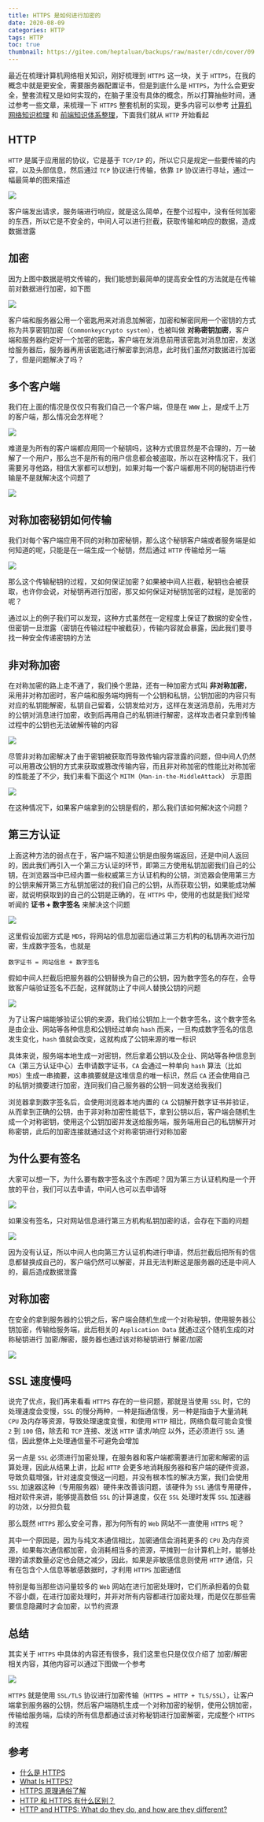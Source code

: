 ```yaml
---
title: HTTPS 是如何进行加密的
date: 2020-08-09
categories: HTTP
tags: HTTP
toc: true
thumbnail: https://gitee.com/heptaluan/backups/raw/master/cdn/cover/09.jpg
---
```


最近在梳理计算机网络相关知识，刚好梳理到 `HTTPS` 这一块，关于 `HTTPS`，在我的概念中就是更安全，需要服务器配置证书，但是到底什么是 `HTTPS`，为什么会更安全，整套流程又是如何实现的，在脑子里没有具体的概念，所以打算抽些时间，通过参考一些文章，来梳理一下 `HTTPS` 整套机制的实现，更多内容可以参考 [计算机网络知识梳理](https://heptaluan.github.io/2020/08/08/HTTP/00/) 和 [前端知识体系整理](https://heptaluan.github.io/target/)，下面我们就从 `HTTP` 开始看起

<!--more-->


## HTTP

`HTTP` 是属于应用层的协议，它是基于 `TCP/IP` 的，所以它只是规定一些要传输的内容，以及头部信息，然后通过 `TCP` 协议进行传输，依靠 `IP` 协议进行寻址，通过一幅最简单的图来描述

![](https://gitee.com/heptaluan/backups/raw/master/cdn/http/09-01.png)

客户端发出请求，服务端进行响应，就是这么简单，在整个过程中，没有任何加密的东西，所以它是不安全的，中间人可以进行拦截，获取传输和响应的数据，造成数据泄露


## 加密

因为上图中数据是明文传输的，我们能想到最简单的提高安全性的方法就是在传输前对数据进行加密，如下图

![](https://gitee.com/heptaluan/backups/raw/master/cdn/http/09-02.png)

客户端和服务器公用一个密匙用来对消息加解密，加密和解密同用一个密钥的方式称为共享密钥加密（`Commonkeycrypto system`），也被叫做 **对称密钥加密**，客户端和服务器约定好一个加密的密匙，客户端在发消息前用该密匙对消息加密，发送给服务器后，服务器再用该密匙进行解密拿到消息，此时我们虽然对数据进行加密了，但是问题解决了吗？



## 多个客户端

我们在上面的情况是仅仅只有我们自己一个客户端，但是在 `WWW` 上，是成千上万的客户端，那么情况会怎样呢？

![](https://gitee.com/heptaluan/backups/raw/master/cdn/http/09-03.png)

难道是为所有的客户端都应用同一个秘钥吗，这种方式很显然是不合理的，万一破解了一个用户，那么岂不是所有的用户信息都会被盗取，所以在这种情况下，我们需要另寻他路，相信大家都可以想到，如果对每一个客户端都用不同的秘钥进行传输是不是就解决这个问题了

![](https://gitee.com/heptaluan/backups/raw/master/cdn/http/09-04.png)




## 对称加密秘钥如何传输

我们对每个客户端应用不同的对称加密秘钥，那么这个秘钥客户端或者服务端是如何知道的呢，只能是在一端生成一个秘钥，然后通过 `HTTP` 传输给另一端

![](https://gitee.com/heptaluan/backups/raw/master/cdn/http/09-05.png)

那么这个传输秘钥的过程，又如何保证加密？如果被中间人拦截，秘钥也会被获取，也许你会说，对秘钥再进行加密，那又如何保证对秘钥加密的过程，是加密的呢？

通过以上的例子我们可以发现，这种方式虽然在一定程度上保证了数据的安全性，但密钥一旦泄露（密钥在传输过程中被截获），传输内容就会暴露，因此我们要寻找一种安全传递密钥的方法




## 非对称加密

在对称加密的路上走不通了，我们换个思路，还有一种加密方式叫 **非对称加密**，采用非对称加密时，客户端和服务端均拥有一个公钥和私钥，公钥加密的内容只有对应的私钥能解密，私钥自己留着，公钥发给对方，这样在发送消息前，先用对方的公钥对消息进行加密，收到后再用自己的私钥进行解密，这样攻击者只拿到传输过程中的公钥也无法破解传输的内容

![](https://gitee.com/heptaluan/backups/raw/master/cdn/http/09-06.png)

尽管非对称加密解决了由于密钥被获取而导致传输内容泄露的问题，但中间人仍然可以用篡改公钥的方式来获取或篡改传输内容，而且非对称加密的性能比对称加密的性能差了不少，我们来看下面这个 `MITM`（`Man-in-the-MiddleAttack`） 示意图

![](https://gitee.com/heptaluan/backups/raw/master/cdn/http/09-07.png)

在这种情况下，如果客户端拿到的公钥是假的，那么我们该如何解决这个问题？




## 第三方认证

上面这种方法的弱点在于，客户端不知道公钥是由服务端返回，还是中间人返回的，因此我们再引入一个第三方认证的环节，即第三方使用私钥加密我们自己的公钥，在浏览器当中已经内置一些权威第三方认证机构的公钥，浏览器会使用第三方的公钥来解开第三方私钥加密过的我们自己的公钥，从而获取公钥，如果能成功解密，就说明获取到的自己的公钥是正确的，在 `HTTPS` 中，使用的也就是我们经常听闻的 **证书 + 数字签名** 来解决这个问题

![](https://gitee.com/heptaluan/backups/raw/master/cdn/http/09-08.png)

这里假设加密方式是 `MD5`，将网站的信息加密后通过第三方机构的私钥再次进行加密，生成数字签名，也就是

```console
数字证书 = 网站信息 + 数字签名
```

假如中间人拦截后把服务器的公钥替换为自己的公钥，因为数字签名的存在，会导致客户端验证签名不匹配，这样就防止了中间人替换公钥的问题

![](https://gitee.com/heptaluan/backups/raw/master/cdn/http/09-09.png)

为了让客户端能够验证公钥的来源，我们给公钥加上一个数字签名，这个数字签名是由企业、网站等各种信息和公钥经过单向 `hash` 而来，一旦构成数字签名的信息发生变化，`hash` 值就会改变，这就构成了公钥来源的唯一标识

具体来说，服务端本地生成一对密钥，然后拿着公钥以及企业、网站等各种信息到 `CA`（第三方认证中心）去申请数字证书，`CA` 会通过一种单向 `hash` 算法（比如 `MD5`）生成一串摘要，这串摘要就是这堆信息的唯一标识，然后 `CA` 还会使用自己的私钥对摘要进行加密，连同我们自己服务器的公钥一同发送给我我们

浏览器拿到数字签名后，会使用浏览器本地内置的 `CA` 公钥解开数字证书并验证，从而拿到正确的公钥，由于非对称加密性能低下，拿到公钥以后，客户端会随机生成一个对称密钥，使用这个公钥加密并发送给服务端，服务端用自己的私钥解开对称密钥，此后的加密连接就通过这个对称密钥进行对称加密


## 为什么要有签名

大家可以想一下，为什么要有数字签名这个东西呢？因为第三方认证机构是一个开放的平台，我们可以去申请，中间人也可以去申请呀

![](https://gitee.com/heptaluan/backups/raw/master/cdn/http/09-10.png)

如果没有签名，只对网站信息进行第三方机构私钥加密的话，会存在下面的问题

![](https://gitee.com/heptaluan/backups/raw/master/cdn/http/09-11.png)

因为没有认证，所以中间人也向第三方认证机构进行申请，然后拦截后把所有的信息都替换成自己的，客户端仍然可以解密，并且无法判断这是服务器的还是中间人的，最后造成数据泄露



## 对称加密

在安全的拿到服务器的公钥之后，客户端会随机生成一个对称秘钥，使用服务器公钥加密，传输给服务端，此后相关的 `Application Data` 就通过这个随机生成的对称秘钥进行 加密/解密，服务器也通过该对称秘钥进行 解密/加密

![](https://gitee.com/heptaluan/backups/raw/master/cdn/http/09-12.png)



## SSL 速度慢吗

说完了优点，我们再来看看 `HTTPS` 存在的一些问题，那就是当使用 `SSL` 时，它的处理速度会变慢，`SSL` 的慢分两种，一种是指通信慢，另一种是指由于大量消耗 `CPU` 及内存等资源，导致处理速度变慢，和使用 `HTTP` 相比，网络负载可能会变慢 `2` 到 `100` 倍，除去和 `TCP` 连接、发送 `HTTP` 请求/响应 以外，还必须进行 `SSL` 通信，因此整体上处理通信量不可避免会增加

另一点是 `SSL` 必须进行加密处理，在服务器和客户端都需要进行加密和解密的运算处理，因此从结果上讲，比起 `HTTP` 会更多地消耗服务器和客户端的硬件资源，导致负载增强，针对速度变慢这一问题，并没有根本性的解决方案，我们会使用 `SSL` 加速器这种（专用服务器）硬件来改善该问题，该硬件为 `SSL` 通信专用硬件，相对软件来讲，能够提高数倍 `SSL` 的计算速度，仅在 `SSL` 处理时发挥 `SSL` 加速器的功效，以分担负载

那么既然 `HTTPS` 那么安全可靠，那为何所有的 `Web` 网站不一直使用 `HTTPS` 呢？

其中一个原因是，因为与纯文本通信相比，加密通信会消耗更多的 `CPU` 及内存资源，如果每次通信都加密，会消耗相当多的资源，平摊到一台计算机上时，能够处理的请求数量必定也会随之减少，因此，如果是非敏感信息则使用 `HTTP` 通信，只有在包含个人信息等敏感数据时，才利用 `HTTPS` 加密通信

特别是每当那些访问量较多的 `Web` 网站在进行加密处理时，它们所承担着的负载不容小觑，在进行加密处理时，并非对所有内容都进行加密处理，而是仅在那些需要信息隐藏时才会加密，以节约资源





## 总结

其实关于 `HTTPS` 中具体的内容还有很多，我们这里也只是仅仅介绍了 加密/解密 相关内容，其他内容可以通过下图做一个参考

![](https://gitee.com/heptaluan/backups/raw/master/cdn/http/09-13.png)

`HTTPS` 就是使用 `SSL/TLS` 协议进行加密传输（`HTTPS = HTTP + TLS/SSL`），让客户端拿到服务器的公钥，然后客户端随机生成一个对称加密的秘钥，使用公钥加密，传输给服务端，后续的所有信息都通过该对称秘钥进行加密解密，完成整个 `HTTPS` 的流程



## 参考

* [什么是 HTTPS](https://tasaid.com/blog/20161003001126.html)
* [What Is HTTPS?](https://www.wired.com/2016/04/hacker-lexicon-what-is-https-encryption/)
* [HTTPS 原理通俗了解](https://www.cnblogs.com/zhangshitong/p/6478721.html)
* [HTTP 和 HTTPS 有什么区别？](https://www.west.cn/faq/list.asp?unid=1346)
* [HTTP and HTTPS: What do they do, and how are they different?](https://www.instantssl.com/https-tutorials-ssl-certificates)
